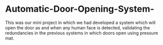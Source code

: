 # Automatic-Door-Opening-System-
This was our mini project in which we had developed a system which will open the door as and when any human face is detected, validating the redundancies in the previous systems in which doors open using pressure mat. 

